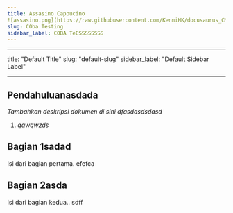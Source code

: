 ```yaml
---
title: Assasino Cappucino
![assasino.png](https://raw.githubusercontent.com/KenniHK/docusaurus_CMS/main/static/img/assasino.png)
slug: COba Testing
sidebar_label: COBA TeESSSSSSSS
---
```



- - -

title: "Default Title"
slug: "default-slug"
sidebar_label: "Default Sidebar Label"

- - -

## Pendahuluanasdada

*Tambahkan deskripsi dokumen di sini dfasdasdsdasd*



1. *qqwqwzds*

## Bagian 1sadad

Isi dari bagian pertama. efefca

## Bagian 2asda

Isi dari bagian kedua.. sdff
